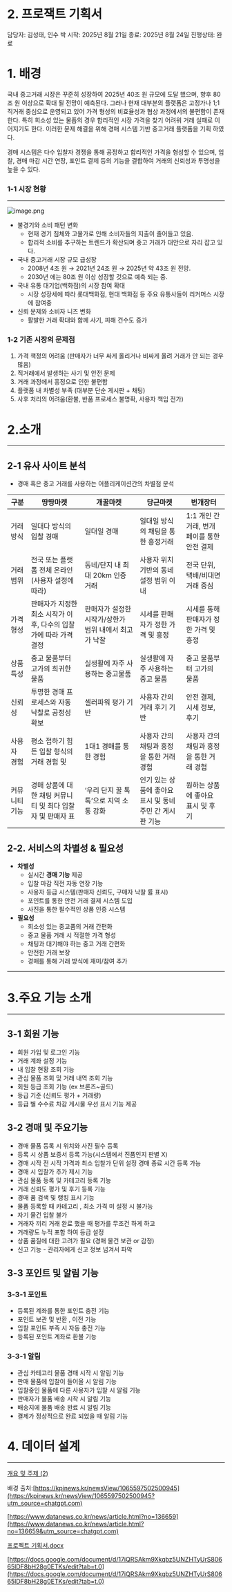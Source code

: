 # 2. 프로잭트 기획서

담당자: 김성태, 인수 박
시작: 2025년 8월 21일
종료: 2025년 8월 24일
진행상태: 완료

# 1. 배경

국내 중고거래 시장은 꾸준히 성장하여 2025년 40조 원 규모에 도달 했으며, 향후 80조 원 이상으로 확대 될 전망이 예측된다. 그러나 현재 대부분의 플랫폼은 고정가나 1;1 직거래 중심으로 운영되고 있어 가격 형성의 비효율성과 협상 과정에서의 불편함이 존재한다. 특히 희소성 있는 물픔의 경우 합리적인 시장 가격을 찾기 어려워 거래 실패로 이어지기도 한다. 이러한 문제 해결을 위해 경매 시스템 기반 중고거래 플랫폼을 기획 하였다.

경매 시스템은 다수 입찰자 경쟁을 통해 공정하고 합리적인 가격을 형성할 수 있으며, 입찰, 경매 마감 시간 연장, 포인트 결제 등의 기능을 결합하여 거래의 신뢰성과 투명성을 높을 수 있다.

### 1-1 시장 현황

---

![image.png](image.png)

- 불경기와 소비 패턴 변화
    - 현재 경기 침체와 고물가로 인해 소비자들의 지출이 줄어들고 있음.
    - 합리적 소비를 추구하는 트렌드가 확산되며 중고 거래가 대안으로 자리 잡고 있다.
- 국내 중고거래 시장 규모 급성장
    - 2008년 4조 원 → 2021년 24조 원 → 2025년 약 43조 원 전망.
    - 2030년 에는 80조 원 이상 성장할 것으로 예측 되는 중.
- 국내 유통 대기업(백화점)의 시장 참여 확대
    - 시장 성장세에 따라 롯대백화점, 현대 백화점 등 주요 유통사들이 리커머스 시장에 참여중
- 신뢰 문제와 소비자 니즈 변화
    - 활발한 거래 확대와 함께  사기, 피해 건수도 증가
    

### 1-2 기존 시장의 문제점

1. 가격 책정의 어려움 (판매자가 너무 싸게 올리거나 비싸게 올려 거래가 안 되는 경우 많음)
2. 직거래에서 발생하는 사기 및 안전 문제
3. 거래 과정에서 흥정으로 인한 불편함
4. 플랫폼 내 차별성 부족 (대부분 단순 게시판 + 채팅)
5. 사후 처리의 어려움(환불, 반품 프로세스 불명확, 사용자 책임 전가)

# 2.소개

---

## 2-1 유사 사이트 분석

- 경매 혹은 중고 거래를 사용하는 어플리케이션간의 차별점 분석

| 구분 | 땅땅마켓 | 개꿀마켓 | 당근마켓 | 번개장터 |
| --- | --- | --- | --- | --- |
| 거래 방식 | 일대다 방식의 입찰 경매 | 일대일 경매 | 일대일 방식의 채팅을 통한 흥정거래 | 1:1 개인 간 거래, 번개페이를 통한 안전 결제 |
| 거래 범위 | 전국 또는 플랫폼 전체 온라인 (사용자 설정에 따라) | 동네/단지 내 최대 20km 인증 거래 | 사용자 위치 기반의 동네 설정 범위 이내 | 전국 단위, 택배/비대면 거래 중심 |
| 가격 형성 | 판매자가 지정한 최소 시작가 이후, 다수의 입찰가에 따라 가격 결정 | 판매자가 설정한 시작가/상한가 범위 내에서 최고가 낙찰 | 시세를 판매자가 정한 가격 및 흥정 | 시세를 통해 판매자가 정한 가격 및 흥정 |
| 상품 특성 | 중고 물품부터 고가의 희귀한 물품 | 실생활에 자주 사용하는 중고물품 | 실생활에 자주 사용하는  중고 물품 | 중고 물품부터 고가의 물품 |
| 신뢰성 | 투명한 경매 프로세스와 자동 낙찰로 공정성 확보 | 셀러파워 평가 기반 | 사용자 간의 거래 후기 기반 | 안전 결제, 시세 정보, 후기 |
| 사용자 경험 | 평소 접하기 힘든 입찰 형식의 거래 경험 및 | 1대1 경매를 통한 경험 | 사용자 간의 채팅과 흥정을  통한 거래 경험 | 사용자 간의 채팅과 흥정을  통한 거래 경험 |
| 커뮤니티 기능 | 경매 상품에 대한 채팅 커뮤니티 및  최다 입찰자 및 판매자 표 | ‘우리 단지 꿀 톡톡’으로 지역 소통 강화 | 인기 있는 상품에 좋아요 표시 및 동네 주민 간 게시판 기능 | 원하는 상품에 좋아요 표시 및 후기 |

## 2-2. 서비스의 차별성 & 필요성

- **차별성**
    - 실시간 **경매 기능** 제공
    - 입찰 마감 직전 자동 연장 기능
    - 사용자 등급 시스템(판매자 신뢰도, 구매자 낙찰 률 표시)
    - 포인트를 통한 안전 거래 결제 시스템 도입
    - 사진을 통한 필수적인 상품 인증 시스템
- **필요성**
    - 희소성 있는 중고품의 거래 간편화
    - 중고 물품 거래 시 적절한  가격 형성
    - 채팅과 대기해야 하는  중고 거래 간편화
    - 안전한 거래 보장
    - 경매를 통해 거래 방식에 재미/참여 추가

---

# 3.주요 기능 소개

---

## **3-1 회원 기능**

- 회원 가입 및 로그인 기능
- 거래 계좌 설정 기능
- 내 입찰 현황 조회 기능
- 관심 물품 조회 및 거래 내역 조회 기능
- 회원 등급 조회 기능 (ex 브론즈~골드)
- 등급 기준 (신뢰도 평가 + 거래량)
- 등급 별 수수료 차감 게시물 우선 표시 기능 제공

## 3-2 경매 및 주요기능

- 경매 물품 등록 시 위치와 사진 필수 등록
- 등록 시 상품 보증서 등록 가능(시스템에서 진품인지 판별 X)
- 경매 시작 전 시작 가격과 최소 입찰가 단위 설정 경매 종료 시간 등록 가능
- 경매 시 입찰가 추가 제시 기능
- 관심 물품 등록 및 카테고리 등록 기능
- 거래 신뢰도 평가 및 후기 등록 기능
- 경매 품 검색 및 랭킹 표시 기능
- 물품 등록할 때  카테고리 , 최소 가격 미 설정 시 불가능
- 자기 물건 입찰 불가
- 거래자 끼리 거래 완료 했을 때 평가를 무조건 하게 하고
- 거래량도 누적 포함 하여 등급 설정
- 상품 품질에 대한 고려가 필요 (경매 물건 보관 or 감정)
- 신고 기능  - 관리자에게 신고 정보 넘겨서 파악

## 3-3 포인트 및 알림 기능

### 3-3-1 포인트

- 등록된 계좌를 통한 포인트 충전 기능
- 포인트 보관 및 반환 , 이전 기능
- 입찰 포인트 부족 시 자동 충전 기능
- 등록된 포인트 계좌로 환불 기능

### 3-3-1 알림

- 관심 카테고리 물품 경매 시작 시 알림 기능
- 판매 물품에 입찰이 들어올 시 알림 기능
- 입찰중인 물품에 다른 사용자가 입찰 시 알림 기능
- 판매자가 물품 배송 시작 시 알림 기능
- 배송지에 물품 배송 완료 시 알림 기능
- 결제가 정상적으로 완료 되었을 때 알림 기능

# 4. 데이터 설계

---

[개요 및 주제 (2)](https://www.notion.so/2-25c36d2af8f580d7aefcf81bd6095ba0?pvs=21)

배경 출처:[https://kpinews.kr/newsView/1065597502500945](https://kpinews.kr/newsView/1065597502500945?utm_source=chatgpt.com)

[https://www.datanews.co.kr/news/article.html?no=136659](https://www.datanews.co.kr/news/article.html?no=136659&utm_source=chatgpt.com)

[프로젝트 기획서.docx](%ED%94%84%EB%A1%9C%EC%A0%9D%ED%8A%B8_%EA%B8%B0%ED%9A%8D%EC%84%9C.docx)

[https://docs.google.com/document/d/17iQRSAkm9Xkqbz5UNZHTyUrS80665lDF8bH28g0ETKs/edit?tab=t.0](https://docs.google.com/document/d/17iQRSAkm9Xkqbz5UNZHTyUrS80665lDF8bH28g0ETKs/edit?tab=t.0)